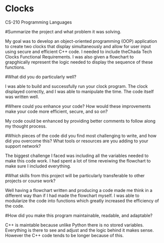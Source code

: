 # Clocks

CS-210 Programming Languages

#Summarize the project and what problem it was solving.

My goal was to develop an object-oriented programming (OOP) application to create two clocks that display simultaneously and allow for user input using secure and efficient C++ code. I needed to include theChada Tech Clocks Functional Requirements. I was also given a flowchart to grapghically represent the logic needed to display the sequence of these functions.

#What did you do particularly well?

I was able to build and successfully run your clock program. The clock displayed correctly, and I was able to manipulate the time. The code itself was written well.

#Where could you enhance your code? How would these improvements make your code more efficient, secure, and so on?

My code could be enhanced by providing better comments to follow along my thought process.

#Which pieces of the code did you find most challenging to write, and how did you overcome this? What tools or resources are you adding to your support network?

The biggest challenge I faced was including all the variables needed to make this code work. I had spent a lot of time reveiwing the flowchart to make sure I included everything.

#What skills from this project will be particularly transferable to other projects or course work?

Well having a flowchart written and producing a code made me think in a different way than if I had made the flowchart myself. I was able to modularize the code into functions which greatly increased the efficiency of the code.

#How did you make this program maintainable, readable, and adaptable?

C++ is maintable because unlike Python there is no stored variables. Everything is there to see and adjust and the logic behind it makes sense. However the C++ code tends to be longer because of this.
